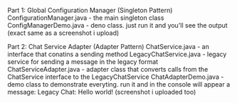 Part 1: Global Configuration Manager (Singleton Pattern)
ConfigurationManager.java - the main singleton class
ConfigManagerDemo.java - deno class. just run it and you'll see the output (exact same as a screenshot i upload)

Part 2: Chat Service Adapter (Adapter Pattern)
ChatService.java - an interface that conatins a sending method
LegacyChatService.java - legacy service for sending a message in the legacy format
ChatServiceAdapter.java - adapter class that converts calls from the ChatService interface to the LegacyChatService
ChatAdapterDemo.java - demo class to demonstrate everyting. run it and in the console will appear a message: Legacy Chat: Hello world! (screenshot i uploaded too)
